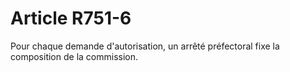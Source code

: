 # Article R751-6

Pour chaque demande d'autorisation, un arrêté préfectoral fixe la composition de la commission.
